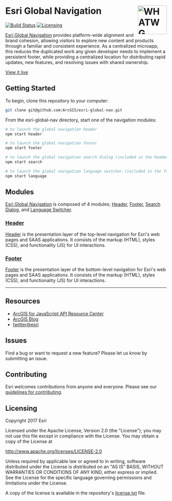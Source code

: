 # Esri Global Navigation [<img src="https://upload.wikimedia.org/wikipedia/commons/5/52/WHATWG_DOM_logo.svg" alt="WHATWG DOM logo" width="90" height="90" align="right">][Esri Global Navigation]

[![Build Status][cli-img]][cli-url]
[![Licensing][lic-img]][lic-url]

[Esri Global Navigation] provides platform-wide alignment and brand cohesion,
allowing visitors to explore new content and products through a familiar and
consistent experience. As a centralized microapp, this reduces the duplicated
work any given developer needs to implement a persistent footer, while
providing a centralized location for distributing rapid updates, new features,
and resolving issues with shared ownership.

[View it live](arcgis.github.io/esri-global-nav/)

## Getting Started

To begin, clone this repository to your computer:

```sh
git clone git@github.com:ArcGIS/esri-global-nav.git
```

From the esri-global-nav directory, start one of the navigation modules:

```sh
# to launch the global navigation header
npm start header

# to launch the global navigation footer
npm start footer

# to launch the global navigation search dialog (included in the header)
npm start search

# to launch the global navigation language switcher (included in the footer)
npm start language
```

## Modules

[Esri Global Navigation] is composed of 4 modules; [Header], [Footer],
[Search Dialog], and [Language Switcher].

### [Header]

[Header] is the presentation layer of the top-level navigation for Esri's web
pages and SAAS applications. It consists of the markup (HTML), styles (CSS),
and functionality (JS) for UI interactions.

### [Footer]

[Footer] is the presentation layer of the bottom-level navigation for Esri's
web pages and SAAS applications. It consists of the markup (HTML), styles
(CSS), and functionality (JS) for UI interactions.

---

## Resources

* [ArcGIS for JavaScript API Resource Center](http://help.arcgis.com/en/webapi/javascript/arcgis/index.html)
* [ArcGIS Blog](http://blogs.esri.com/esri/arcgis/)
* [twitter@esri](http://twitter.com/esri)

## Issues

Find a bug or want to request a new feature?  Please let us know by submitting an issue.

## Contributing

Esri welcomes contributions from anyone and everyone. Please see our [guidelines for contributing](https://github.com/esri/contributing).

## Licensing
Copyright 2017 Esri

Licensed under the Apache License, Version 2.0 (the "License");
you may not use this file except in compliance with the License.
You may obtain a copy of the License at

   http://www.apache.org/licenses/LICENSE-2.0

Unless required by applicable law or agreed to in writing, software
distributed under the License is distributed on an "AS IS" BASIS,
WITHOUT WARRANTIES OR CONDITIONS OF ANY KIND, either express or implied.
See the License for the specific language governing permissions and
limitations under the License.

A copy of the license is available in the repository's [license.txt](LICENSE) file.


[Esri Global Navigation]: https://github.com/ArcGIS/esri-global-nav
[Header]: https://github.com/ArcGIS/esri-global-nav/tree/master/header
[Footer]: https://github.com/ArcGIS/esri-global-nav/tree/master/footer
[Search Dialog]: https://github.com/ArcGIS/esri-global-nav/tree/master/search
[Language Switcher]: https://github.com/ArcGIS/esri-global-nav/tree/master/language

[cli-url]: https://travis-ci.com/ArcGIS/esri-global-nav
[cli-img]: https://api.travis-ci.com/ArcGIS/esri-global-nav.svg?token=mqvp34VgHUamyk5XDa9d
[lic-url]: LICENSE.md
[lic-img]: https://img.shields.io/badge/license-Apache%202.0-blue.svg
